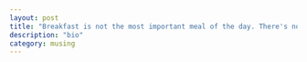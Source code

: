 ```yaml
---
layout: post
title: "Breakfast is not the most important meal of the day. There's no such thing"
description: "bio"
category: musing
---
```

